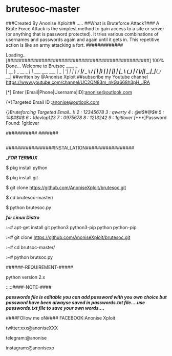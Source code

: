 # brutesoc-master
###Created By Anonise Xploit##
.....
##What is Bruteforce Attack?###
A Brute Force Attack is the simplest method to gain access to a site or server (or anything that is password protected). 
It tries various combinations of usernames and passwords again and again until it gets in. This repetitive action is like 
an army attacking a fort.
#############

Loading..
 [##################################################] 100% Done...
Welcome to Brutsoc
                 ____             _                  
                | __ ) _ __ _   _| |_ ___  ___   ___ 
                |  _ \| '__| | | | __/ __|/ _ \ / __|
                | |_) | |  | |_| | |_\__ \ (_) | (__ 
                |____/|_|   \__,_|\__|___/\___/ \___|
                         ##written by @Anonise Xploit
                         ##subscribe my Youtube channel https://www.youtube.com/channel/UC2ON83m_nkGa668h3pH_JRA
                                                                                                      
 [*] Enter [Email|Phone|Username|ID]:anonise@outlook.com

  {*}Targeted Email ID :anonise@outlook.com

  {*}Bruteforcing Targeted Email...!!
2 :  12345678
3 :   qwerty
4 :   @#$#@$#
5 :  %$#$#$
6 :  1devlop123
7 :   0975678
8 :  1213242
9 :  1gitlover
 [****]Password Found:  1gitlover



###########
#######
## 
#################INSTALLATION#################

____FOR TERMUX___

$ pkg install python 

$ pkg install git

$ git clone https://github.com/AnoniseXploit/brutesoc.git

$ cd brutesoc-master/

$ python brutesoc.py


___for Linux Distro___

:~# apt-get install git python3 python3-pip python python-pip

:~# git clone https://github.com/AnoniseXploit/brutesoc.git

:~# cd brutsoc-master/

:~# python brutsoc.py


######-REQUIREMENT-#####

python version 2.x

:::::####-NOTE-####

***passwords file is editable you can add password with you own choice but password have been alwayse saved in passwords.txt file....use  passwords.txt file to save your own words....***

####FOllow me oN####
FACEBOOK:Anonise Xploit

twitter:xxx@anoniseXXX

telegram:@anonise

instagram:@anonisexp
